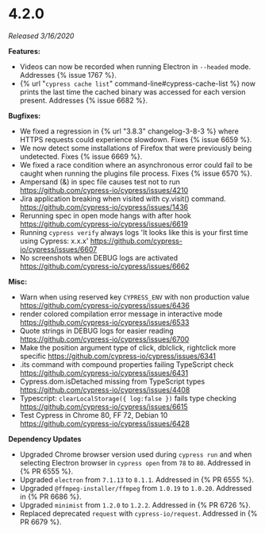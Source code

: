 # 4.2.0

*Released 3/16/2020*

**Features:**

- Videos can now be recorded when running Electron in `--headed` mode. Addresses {% issue 1767 %}.
- {% url "`cypress cache list`" command-line#cypress-cache-list %} now prints the last time the cached binary was accessed for each version present. Addresses {% issue 6682 %}.

**Bugfixes:**

- We fixed a regression in {% url "3.8.3" changelog-3-8-3 %}  where HTTPS requests could experience slowdown. Fixes {% issue 6659 %}.
- We now detect some installations of Firefox that were previously being undetected. Fixes {% issue 6669 %}.
- We fixed a race condition where an asynchronous error could fail to be caught when running the plugins file process.  Fixes {% issue 6570 %}.
- Ampersand (&) in spec file causes test not to run https://github.com/cypress-io/cypress/issues/4210
- Jira application breaking when visited with cy.visit() command.  https://github.com/cypress-io/cypress/issues/1436
- Rerunning spec in open mode hangs with after hook https://github.com/cypress-io/cypress/issues/6619
- Running `cypress verify` always logs 'It looks like this is your first time using Cypress: x.x.x' https://github.com/cypress-io/cypress/issues/6607
- No screenshots when DEBUG logs are activated https://github.com/cypress-io/cypress/issues/6662


**Misc:**

- Warn when using reserved key `CYPRESS_ENV` with non production value https://github.com/cypress-io/cypress/issues/6436
- render colored compilation error message in interactive mode https://github.com/cypress-io/cypress/issues/6533
- Quote strings in DEBUG logs for easier reading https://github.com/cypress-io/cypress/issues/6700
- Make the position argument type of click, dblclick, rightclick more specific https://github.com/cypress-io/cypress/issues/6341
- .its command with compound properties failing TypeScript check https://github.com/cypress-io/cypress/issues/6431
- Cypress.dom.isDetached missing from TypeScript types https://github.com/cypress-io/cypress/issues/4408
- Typescript: `clearLocalStorage({ log:false })` fails type checking https://github.com/cypress-io/cypress/issues/6615
- Test Cypress in Chrome 80, FF 72, Debian 10 https://github.com/cypress-io/cypress/issues/6428

**Dependency Updates**

- Upgraded Chrome browser version used during `cypress run` and when selecting Electron browser in `cypress open` from `78` to `80`. Addressed in {% PR 6555 %}.
- Upgraded `electron` from `7.1.13` to `8.1.1`. Addressed in {% PR 6555 %}.
- Upgraded `@ffmpeg-installer/ffmpeg` from `1.0.19` to `1.0.20`. Addressed in {% PR 6686 %}.
- Upgraded `minimist` from `1.2.0` to `1.2.2`. Addressed in {% PR 6726 %}.
- Replaced deprecated `request` with `cypress-io/request`. Addressed in {% PR 6679 %}.
